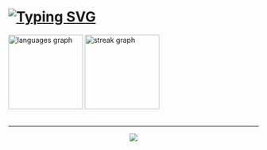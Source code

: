 # [![Typing SVG](https://readme-typing-svg.demolab.com/?lines=Hey+there!+👋;I'm+Manu+Emmanuel)](https://git.io/typing-svg)


<div align="left">
  <img src="https://github-readme-stats.vercel.app/api/top-langs?username=An-AvG-Geek&locale=en&hide_title=false&layout=compact&card_width=320&langs_count=5&theme=midnight-purple&hide_border=true&order=2" height="150" alt="languages graph"  />
  <img src="https://streak-stats.demolab.com?user=An-AvG-Geek&locale=en&mode=daily&theme=midnight-purple&hide_border=true&border_radius=5&date_format=j M[ Y]&order=3" height="150" alt="streak graph"  />

</div>

<br>
<hr>
<div align="center">
  <img src="https://profile-counter.glitch.me/An-AvG-Geek/count.svg?"  />
</div>


